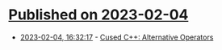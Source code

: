 # [Published on 2023-02-04](index.md)

* [2023-02-04, 16:32:17](https://lobste.rs/s/u7bs27/cused_c_alternative_operators) - [Cused C++: Alternative Operators](https://www.cedricmartens.com/articles/alt_ops)
